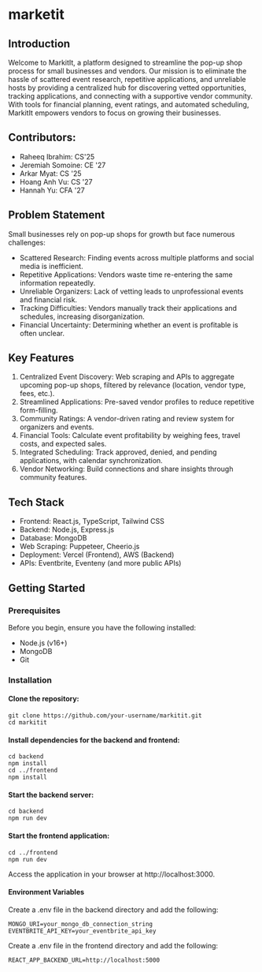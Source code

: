 # marketit

## Introduction

Welcome to MarkitIt, a platform designed to streamline the pop-up shop process for small businesses and vendors. Our mission is to eliminate the hassle of scattered event research, repetitive applications, and unreliable hosts by providing a centralized hub for discovering vetted opportunities, tracking applications, and connecting with a supportive vendor community. With tools for financial planning, event ratings, and automated scheduling, MarkitIt empowers vendors to focus on growing their businesses.

## Contributors:
- Raheeq Ibrahim: CS'25
- Jeremiah Somoine: CE '27
- Arkar Myat: CS '25
- Hoang Anh Vu: CS '27
- Hannah Yu: CFA '27

## Problem Statement
Small businesses rely on pop-up shops for growth but face numerous challenges:

- Scattered Research: Finding events across multiple platforms and social media is inefficient.
- Repetitive Applications: Vendors waste time re-entering the same information repeatedly.
- Unreliable Organizers: Lack of vetting leads to unprofessional events and financial risk.
- Tracking Difficulties: Vendors manually track their applications and schedules, increasing disorganization.
- Financial Uncertainty: Determining whether an event is profitable is often unclear.

## Key Features
1. Centralized Event Discovery: Web scraping and APIs to aggregate upcoming pop-up shops, filtered by relevance (location, vendor type, fees, etc.).
2. Streamlined Applications: Pre-saved vendor profiles to reduce repetitive form-filling.
3. Community Ratings: A vendor-driven rating and review system for organizers and events.
4. Financial Tools: Calculate event profitability by weighing fees, travel costs, and expected sales.
5. Integrated Scheduling: Track approved, denied, and pending applications, with calendar synchronization.
6. Vendor Networking: Build connections and share insights through community features.

## Tech Stack
- Frontend: React.js, TypeScript, Tailwind CSS
- Backend: Node.js, Express.js
- Database: MongoDB
- Web Scraping: Puppeteer, Cheerio.js
- Deployment: Vercel (Frontend), AWS (Backend)
- APIs: Eventbrite, Eventeny (and more public APIs)

## Getting Started
### Prerequisites
Before you begin, ensure you have the following installed:
- Node.js (v16+)
- MongoDB
- Git

### Installation
#### Clone the repository:
```
git clone https://github.com/your-username/markitit.git
cd markitit
```

#### Install dependencies for the backend and frontend:
```
cd backend
npm install
cd ../frontend
npm install
```
#### Start the backend server:
```
cd backend
npm run dev
```
#### Start the frontend application:
```
cd ../frontend
npm run dev
```
Access the application in your browser at http://localhost:3000.
#### Environment Variables
Create a .env file in the backend directory and add the following:
```
MONGO_URI=your_mongo_db_connection_string
EVENTBRITE_API_KEY=your_eventbrite_api_key
```

Create a .env file in the frontend directory and add the following:
```
REACT_APP_BACKEND_URL=http://localhost:5000
```
